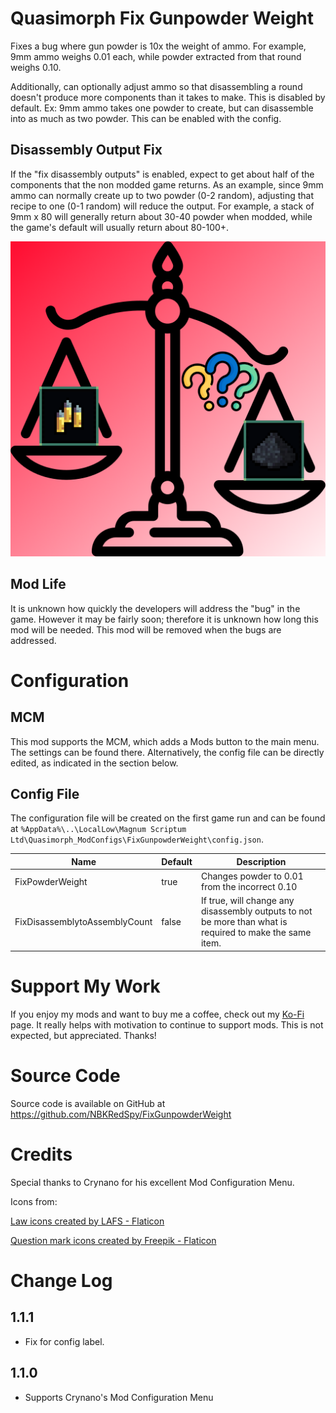 # Quasimorph Fix Gunpowder Weight

Fixes a bug where gun powder is 10x the weight of ammo.  For example, 9mm ammo weighs 0.01 each, while powder extracted from that round weighs 0.10.

Additionally, can optionally adjust ammo so that disassembling a round doesn't produce more components than it takes to make.  This is disabled by default.  Ex:  9mm ammo takes one powder to create, but can disassemble into as much as two powder.  This can be enabled with the config.

## Disassembly Output Fix
If the "fix disassembly outputs" is enabled, expect to get about half of the components that the non modded game returns.  As an example, since 9mm ammo can normally create up to two powder (0-2 random), adjusting that recipe to one (0-1 random) will reduce the output. For example, a stack of 9mm x 80 will generally return about 30-40 powder when modded, while the game's default will usually return about 80-100+.

![thumbnail icon](media/thumbnail.png)

## Mod Life
It is unknown how quickly the developers will address the "bug" in the game.  However it may be fairly soon; therefore it is unknown how long this mod will be needed.  This mod will be removed when the bugs are addressed.

# Configuration

## MCM
This mod supports the MCM, which adds a Mods button to the main menu.  The settings can be found there.
Alternatively, the config file can be directly edited, as indicated in the section below.

## Config File

The configuration file will be created on the first game run and can be found at `%AppData%\..\LocalLow\Magnum Scriptum Ltd\Quasimorph_ModConfigs\FixGunpowderWeight\config.json`.

|Name|Default|Description|
|--|--|--|
|FixPowderWeight|true|Changes powder to 0.01 from the incorrect 0.10|
|FixDisassemblytoAssemblyCount|false|If true, will change any disassembly outputs to not be more than what is required to make the same item.|

# Support My Work
If you enjoy my mods and want to buy me a coffee, check out my [Ko-Fi](https://ko-fi.com/nbkredspy71915) page.  It really helps with motivation to continue to support mods.
This is not expected, but appreciated. Thanks!

# Source Code
Source code is available on GitHub at https://github.com/NBKRedSpy/FixGunpowderWeight

# Credits
Special thanks to Crynano for his excellent Mod Configuration Menu.

Icons from:

[Law icons created by LAFS - Flaticon](https://www.flaticon.com/free-icons/law)

[Question mark icons created by Freepik - Flaticon](https://www.flaticon.com/free-icons/question-mark)

# Change Log 

## 1.1.1

* Fix for config label.

## 1.1.0

* Supports Crynano's Mod Configuration Menu
